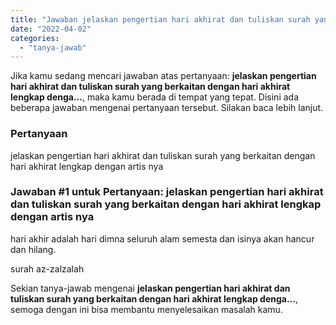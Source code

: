 ```yaml
---
title: "Jawaban jelaskan pengertian hari akhirat dan tuliskan surah yang berkaitan dengan hari akhirat lengkap denga..."
date: "2022-04-02"
categories: 
  - "tanya-jawab"
---
```


Jika kamu sedang mencari jawaban atas pertanyaan: **jelaskan pengertian hari akhirat dan tuliskan surah yang berkaitan dengan hari akhirat lengkap denga...**, maka kamu berada di tempat yang tepat. Disini ada beberapa jawaban mengenai pertanyaan tersebut. Silakan baca lebih lanjut.

### Pertanyaan

jelaskan pengertian hari akhirat dan tuliskan surah yang berkaitan dengan hari akhirat lengkap dengan artis nya​

### Jawaban #1 untuk Pertanyaan: jelaskan pengertian hari akhirat dan tuliskan surah yang berkaitan dengan hari akhirat lengkap dengan artis nya​

hari akhir adalah hari dimna seluruh alam semesta dan isinya akan hancur dan hilang.

surah az-zalzalah

Sekian tanya-jawab mengenai **jelaskan pengertian hari akhirat dan tuliskan surah yang berkaitan dengan hari akhirat lengkap denga...**, semoga dengan ini bisa membantu menyelesaikan masalah kamu.
